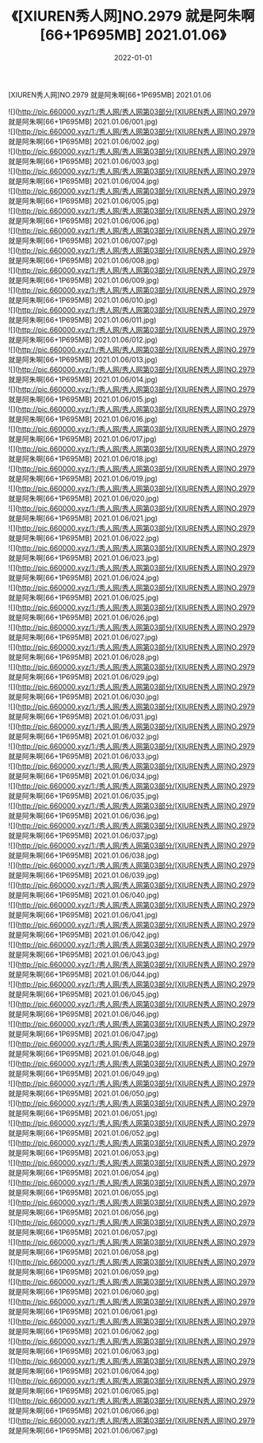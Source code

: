 ﻿---
layout: post
title:  《[XIUREN秀人网]NO.2979 就是阿朱啊[66+1P695MB] 2021.01.06》
date:   2022-01-01
img: http://pic.660000.xyz/1:/秀人网/秀人网第03部分/[XIUREN秀人网]NO.2979 就是阿朱啊[66+1P695MB] 2021.01.06/000.jpg
categories: [美女, 清纯, 唯美]
---

[XIUREN秀人网]NO.2979 就是阿朱啊[66+1P695MB] 2021.01.06

 ![](http://pic.660000.xyz/1:/秀人网/秀人网第03部分/[XIUREN秀人网]NO.2979 就是阿朱啊[66+1P695MB] 2021.01.06/001.jpg) <br>![](http://pic.660000.xyz/1:/秀人网/秀人网第03部分/[XIUREN秀人网]NO.2979 就是阿朱啊[66+1P695MB] 2021.01.06/002.jpg) <br>![](http://pic.660000.xyz/1:/秀人网/秀人网第03部分/[XIUREN秀人网]NO.2979 就是阿朱啊[66+1P695MB] 2021.01.06/003.jpg) <br>![](http://pic.660000.xyz/1:/秀人网/秀人网第03部分/[XIUREN秀人网]NO.2979 就是阿朱啊[66+1P695MB] 2021.01.06/004.jpg) <br>![](http://pic.660000.xyz/1:/秀人网/秀人网第03部分/[XIUREN秀人网]NO.2979 就是阿朱啊[66+1P695MB] 2021.01.06/005.jpg) <br>![](http://pic.660000.xyz/1:/秀人网/秀人网第03部分/[XIUREN秀人网]NO.2979 就是阿朱啊[66+1P695MB] 2021.01.06/006.jpg) <br>![](http://pic.660000.xyz/1:/秀人网/秀人网第03部分/[XIUREN秀人网]NO.2979 就是阿朱啊[66+1P695MB] 2021.01.06/007.jpg) <br>![](http://pic.660000.xyz/1:/秀人网/秀人网第03部分/[XIUREN秀人网]NO.2979 就是阿朱啊[66+1P695MB] 2021.01.06/008.jpg) <br>![](http://pic.660000.xyz/1:/秀人网/秀人网第03部分/[XIUREN秀人网]NO.2979 就是阿朱啊[66+1P695MB] 2021.01.06/009.jpg) <br>![](http://pic.660000.xyz/1:/秀人网/秀人网第03部分/[XIUREN秀人网]NO.2979 就是阿朱啊[66+1P695MB] 2021.01.06/010.jpg) <br>![](http://pic.660000.xyz/1:/秀人网/秀人网第03部分/[XIUREN秀人网]NO.2979 就是阿朱啊[66+1P695MB] 2021.01.06/011.jpg) <br>![](http://pic.660000.xyz/1:/秀人网/秀人网第03部分/[XIUREN秀人网]NO.2979 就是阿朱啊[66+1P695MB] 2021.01.06/012.jpg) <br>![](http://pic.660000.xyz/1:/秀人网/秀人网第03部分/[XIUREN秀人网]NO.2979 就是阿朱啊[66+1P695MB] 2021.01.06/013.jpg) <br>![](http://pic.660000.xyz/1:/秀人网/秀人网第03部分/[XIUREN秀人网]NO.2979 就是阿朱啊[66+1P695MB] 2021.01.06/014.jpg) <br>![](http://pic.660000.xyz/1:/秀人网/秀人网第03部分/[XIUREN秀人网]NO.2979 就是阿朱啊[66+1P695MB] 2021.01.06/015.jpg) <br>![](http://pic.660000.xyz/1:/秀人网/秀人网第03部分/[XIUREN秀人网]NO.2979 就是阿朱啊[66+1P695MB] 2021.01.06/016.jpg) <br>![](http://pic.660000.xyz/1:/秀人网/秀人网第03部分/[XIUREN秀人网]NO.2979 就是阿朱啊[66+1P695MB] 2021.01.06/017.jpg) <br>![](http://pic.660000.xyz/1:/秀人网/秀人网第03部分/[XIUREN秀人网]NO.2979 就是阿朱啊[66+1P695MB] 2021.01.06/018.jpg) <br>![](http://pic.660000.xyz/1:/秀人网/秀人网第03部分/[XIUREN秀人网]NO.2979 就是阿朱啊[66+1P695MB] 2021.01.06/019.jpg) <br>![](http://pic.660000.xyz/1:/秀人网/秀人网第03部分/[XIUREN秀人网]NO.2979 就是阿朱啊[66+1P695MB] 2021.01.06/020.jpg) <br>![](http://pic.660000.xyz/1:/秀人网/秀人网第03部分/[XIUREN秀人网]NO.2979 就是阿朱啊[66+1P695MB] 2021.01.06/021.jpg) <br>![](http://pic.660000.xyz/1:/秀人网/秀人网第03部分/[XIUREN秀人网]NO.2979 就是阿朱啊[66+1P695MB] 2021.01.06/022.jpg) <br>![](http://pic.660000.xyz/1:/秀人网/秀人网第03部分/[XIUREN秀人网]NO.2979 就是阿朱啊[66+1P695MB] 2021.01.06/023.jpg) <br>![](http://pic.660000.xyz/1:/秀人网/秀人网第03部分/[XIUREN秀人网]NO.2979 就是阿朱啊[66+1P695MB] 2021.01.06/024.jpg) <br>![](http://pic.660000.xyz/1:/秀人网/秀人网第03部分/[XIUREN秀人网]NO.2979 就是阿朱啊[66+1P695MB] 2021.01.06/025.jpg) <br>![](http://pic.660000.xyz/1:/秀人网/秀人网第03部分/[XIUREN秀人网]NO.2979 就是阿朱啊[66+1P695MB] 2021.01.06/026.jpg) <br>![](http://pic.660000.xyz/1:/秀人网/秀人网第03部分/[XIUREN秀人网]NO.2979 就是阿朱啊[66+1P695MB] 2021.01.06/027.jpg) <br>![](http://pic.660000.xyz/1:/秀人网/秀人网第03部分/[XIUREN秀人网]NO.2979 就是阿朱啊[66+1P695MB] 2021.01.06/028.jpg) <br>![](http://pic.660000.xyz/1:/秀人网/秀人网第03部分/[XIUREN秀人网]NO.2979 就是阿朱啊[66+1P695MB] 2021.01.06/029.jpg) <br>![](http://pic.660000.xyz/1:/秀人网/秀人网第03部分/[XIUREN秀人网]NO.2979 就是阿朱啊[66+1P695MB] 2021.01.06/030.jpg) <br>![](http://pic.660000.xyz/1:/秀人网/秀人网第03部分/[XIUREN秀人网]NO.2979 就是阿朱啊[66+1P695MB] 2021.01.06/031.jpg) <br>![](http://pic.660000.xyz/1:/秀人网/秀人网第03部分/[XIUREN秀人网]NO.2979 就是阿朱啊[66+1P695MB] 2021.01.06/032.jpg) <br>![](http://pic.660000.xyz/1:/秀人网/秀人网第03部分/[XIUREN秀人网]NO.2979 就是阿朱啊[66+1P695MB] 2021.01.06/033.jpg) <br>![](http://pic.660000.xyz/1:/秀人网/秀人网第03部分/[XIUREN秀人网]NO.2979 就是阿朱啊[66+1P695MB] 2021.01.06/034.jpg) <br>![](http://pic.660000.xyz/1:/秀人网/秀人网第03部分/[XIUREN秀人网]NO.2979 就是阿朱啊[66+1P695MB] 2021.01.06/035.jpg) <br>![](http://pic.660000.xyz/1:/秀人网/秀人网第03部分/[XIUREN秀人网]NO.2979 就是阿朱啊[66+1P695MB] 2021.01.06/036.jpg) <br>![](http://pic.660000.xyz/1:/秀人网/秀人网第03部分/[XIUREN秀人网]NO.2979 就是阿朱啊[66+1P695MB] 2021.01.06/037.jpg) <br>![](http://pic.660000.xyz/1:/秀人网/秀人网第03部分/[XIUREN秀人网]NO.2979 就是阿朱啊[66+1P695MB] 2021.01.06/038.jpg) <br>![](http://pic.660000.xyz/1:/秀人网/秀人网第03部分/[XIUREN秀人网]NO.2979 就是阿朱啊[66+1P695MB] 2021.01.06/039.jpg) <br>![](http://pic.660000.xyz/1:/秀人网/秀人网第03部分/[XIUREN秀人网]NO.2979 就是阿朱啊[66+1P695MB] 2021.01.06/040.jpg) <br>![](http://pic.660000.xyz/1:/秀人网/秀人网第03部分/[XIUREN秀人网]NO.2979 就是阿朱啊[66+1P695MB] 2021.01.06/041.jpg) <br>![](http://pic.660000.xyz/1:/秀人网/秀人网第03部分/[XIUREN秀人网]NO.2979 就是阿朱啊[66+1P695MB] 2021.01.06/042.jpg) <br>![](http://pic.660000.xyz/1:/秀人网/秀人网第03部分/[XIUREN秀人网]NO.2979 就是阿朱啊[66+1P695MB] 2021.01.06/043.jpg) <br>![](http://pic.660000.xyz/1:/秀人网/秀人网第03部分/[XIUREN秀人网]NO.2979 就是阿朱啊[66+1P695MB] 2021.01.06/044.jpg) <br>![](http://pic.660000.xyz/1:/秀人网/秀人网第03部分/[XIUREN秀人网]NO.2979 就是阿朱啊[66+1P695MB] 2021.01.06/045.jpg) <br>![](http://pic.660000.xyz/1:/秀人网/秀人网第03部分/[XIUREN秀人网]NO.2979 就是阿朱啊[66+1P695MB] 2021.01.06/046.jpg) <br>![](http://pic.660000.xyz/1:/秀人网/秀人网第03部分/[XIUREN秀人网]NO.2979 就是阿朱啊[66+1P695MB] 2021.01.06/047.jpg) <br>![](http://pic.660000.xyz/1:/秀人网/秀人网第03部分/[XIUREN秀人网]NO.2979 就是阿朱啊[66+1P695MB] 2021.01.06/048.jpg) <br>![](http://pic.660000.xyz/1:/秀人网/秀人网第03部分/[XIUREN秀人网]NO.2979 就是阿朱啊[66+1P695MB] 2021.01.06/049.jpg) <br>![](http://pic.660000.xyz/1:/秀人网/秀人网第03部分/[XIUREN秀人网]NO.2979 就是阿朱啊[66+1P695MB] 2021.01.06/050.jpg) <br>![](http://pic.660000.xyz/1:/秀人网/秀人网第03部分/[XIUREN秀人网]NO.2979 就是阿朱啊[66+1P695MB] 2021.01.06/051.jpg) <br>![](http://pic.660000.xyz/1:/秀人网/秀人网第03部分/[XIUREN秀人网]NO.2979 就是阿朱啊[66+1P695MB] 2021.01.06/052.jpg) <br>![](http://pic.660000.xyz/1:/秀人网/秀人网第03部分/[XIUREN秀人网]NO.2979 就是阿朱啊[66+1P695MB] 2021.01.06/053.jpg) <br>![](http://pic.660000.xyz/1:/秀人网/秀人网第03部分/[XIUREN秀人网]NO.2979 就是阿朱啊[66+1P695MB] 2021.01.06/054.jpg) <br>![](http://pic.660000.xyz/1:/秀人网/秀人网第03部分/[XIUREN秀人网]NO.2979 就是阿朱啊[66+1P695MB] 2021.01.06/055.jpg) <br>![](http://pic.660000.xyz/1:/秀人网/秀人网第03部分/[XIUREN秀人网]NO.2979 就是阿朱啊[66+1P695MB] 2021.01.06/056.jpg) <br>![](http://pic.660000.xyz/1:/秀人网/秀人网第03部分/[XIUREN秀人网]NO.2979 就是阿朱啊[66+1P695MB] 2021.01.06/057.jpg) <br>![](http://pic.660000.xyz/1:/秀人网/秀人网第03部分/[XIUREN秀人网]NO.2979 就是阿朱啊[66+1P695MB] 2021.01.06/058.jpg) <br>![](http://pic.660000.xyz/1:/秀人网/秀人网第03部分/[XIUREN秀人网]NO.2979 就是阿朱啊[66+1P695MB] 2021.01.06/059.jpg) <br>![](http://pic.660000.xyz/1:/秀人网/秀人网第03部分/[XIUREN秀人网]NO.2979 就是阿朱啊[66+1P695MB] 2021.01.06/060.jpg) <br>![](http://pic.660000.xyz/1:/秀人网/秀人网第03部分/[XIUREN秀人网]NO.2979 就是阿朱啊[66+1P695MB] 2021.01.06/061.jpg) <br>![](http://pic.660000.xyz/1:/秀人网/秀人网第03部分/[XIUREN秀人网]NO.2979 就是阿朱啊[66+1P695MB] 2021.01.06/062.jpg) <br>![](http://pic.660000.xyz/1:/秀人网/秀人网第03部分/[XIUREN秀人网]NO.2979 就是阿朱啊[66+1P695MB] 2021.01.06/063.jpg) <br>![](http://pic.660000.xyz/1:/秀人网/秀人网第03部分/[XIUREN秀人网]NO.2979 就是阿朱啊[66+1P695MB] 2021.01.06/064.jpg) <br>![](http://pic.660000.xyz/1:/秀人网/秀人网第03部分/[XIUREN秀人网]NO.2979 就是阿朱啊[66+1P695MB] 2021.01.06/065.jpg) <br>![](http://pic.660000.xyz/1:/秀人网/秀人网第03部分/[XIUREN秀人网]NO.2979 就是阿朱啊[66+1P695MB] 2021.01.06/066.jpg) <br>![](http://pic.660000.xyz/1:/秀人网/秀人网第03部分/[XIUREN秀人网]NO.2979 就是阿朱啊[66+1P695MB] 2021.01.06/067.jpg) <br>